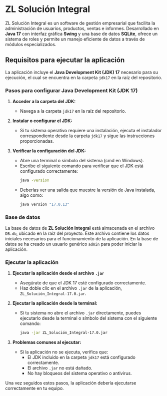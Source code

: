 # ZL Solución Integral

ZL Solución Integral es un software de gestión empresarial que facilita la administración de usuarios, productos, ventas e informes. Desarrollado en **Java 17** con interfaz gráfica **Swing** y una base de datos **SQLite**, ofrece un sistema de roles y permite un manejo eficiente de datos a través de módulos especializados.

## Requisitos para ejecutar la aplicación

La aplicación incluye el **Java Development Kit (JDK) 17** necesario para su ejecución, el cual se encuentra en la carpeta `jdk17` en la raíz del repositorio.

### Pasos para configurar Java Development Kit (JDK 17)

1. **Acceder a la carpeta del JDK:**
   - Navega a la carpeta `jdk17` en la raíz del repositorio.

2. **Instalar o configurar el JDK:**
   - Si tu sistema operativo requiere una instalación, ejecuta el instalador correspondiente desde la carpeta `jdk17` y sigue las instrucciones proporcionadas.

3. **Verificar la configuración del JDK:**
   - Abre una terminal o símbolo del sistema (cmd en Windows).
   - Escribe el siguiente comando para verificar que el JDK está configurado correctamente:
     ```bash
     java -version
     ```
   - Deberías ver una salida que muestre la versión de Java instalada, algo como:
     ```bash
     java version "17.0.13"
     ```

### Base de datos

La base de datos de **ZL Solución Integral** está almacenada en el archivo `DB.db`, ubicado en la raíz del proyecto. Este archivo contiene los datos iniciales necesarios para el funcionamiento de la aplicación. En la base de datos se ha creado un usuario genérico `admin` para poder iniciar la aplicación.

### Ejecutar la aplicación

1. **Ejecutar la aplicación desde el archivo `.jar`**
   - Asegúrate de que el JDK 17 esté configurado correctamente.
   - Haz doble clic en el archivo `.jar` de la aplicación, `ZL_Solución_Integral-17.0.jar`.

2. **Ejecutar la aplicación desde la terminal:**
   - Si tu sistema no abre el archivo `.jar` directamente, puedes ejecutarlo desde la terminal o símbolo del sistema con el siguiente comando:
     ```bash
     java -jar ZL_Solución_Integral-17.0.jar
     ```

3. **Problemas comunes al ejecutar:**
   - Si la aplicación no se ejecuta, verifica que:
     - El JDK incluido en la carpeta `jdk17` está configurado correctamente.
     - El archivo `.jar` no está dañado.
     - No hay bloqueos del sistema operativo o antivirus.

Una vez seguidos estos pasos, la aplicación debería ejecutarse correctamente en tu equipo.
